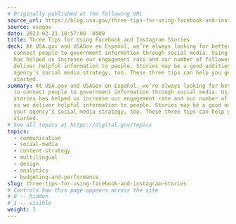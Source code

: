 ```yaml
---
# Originally published at the following URL
source_url: https://blog.usa.gov/three-tips-for-using-facebook-and-instagram-stories
source: usagov
date: 2023-02-21 10:57:00 -0500
title: Three Tips for Using Facebook and Instagram Stories
deck: At USA.gov and USAGov en Español, we’re always looking for better ways to
  connect people to government information through social media. Using stories
  has helped us increase our engagement rate and our number of followers as we
  deliver helpful information to people. Stories may be a good addition to your
  agency’s social media strategy, too. These three tips can help you get
  started.
summary: At USA.gov and USAGov en Español, we’re always looking for better ways
  to connect people to government information through social media. Using
  stories has helped us increase our engagement rate and our number of followers
  as we deliver helpful information to people. Stories may be a good addition to
  your agency’s social media strategy, too. These three tips can help you get
  started.
# See all topics at https://digital.gov/topics
topics:
  - communication
  - social-media
  - content-strategy
  - multilingual
  - design
  - analytics
  - budgeting-and-performance
slug: three-tips-for-using-facebook-and-instagram-stories
# Controls how this page appears across the site
# 0 -- hidden
# 1 -- visible
weight: 1
---
```


